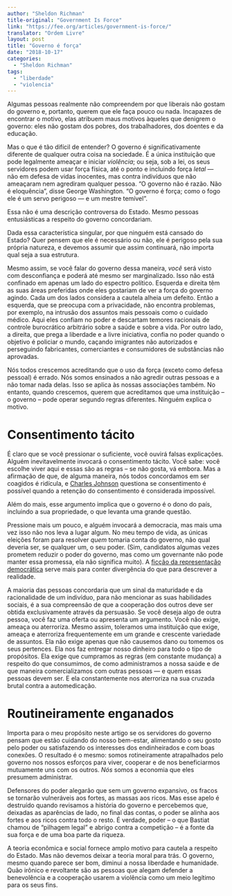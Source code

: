 ```yaml
---
author: "Sheldon Richman"
title-original: "Government Is Force"
link: "https://fee.org/articles/government-is-force/"
translator: "Ordem Livre"
layout: post
title: "Governo é força"
date: "2018-10-17"
categories: 
  - "Sheldon Richman"
tags: 
  - "liberdade"
  - "violencia"
---
```


Algumas pessoas realmente não compreendem por que liberais não gostam do governo e, portanto, querem que ele faça pouco ou nada. Incapazes de encontrar o motivo, elas atribuem maus motivos àqueles que denigrem o governo: eles não gostam dos pobres, dos trabalhadores, dos doentes e da educação.

Mas o que é tão difícil de entender? O governo é significativamente diferente de qualquer outra coisa na sociedade. É a única instituição que pode legalmente ameaçar e iniciar _violência_; ou seja, sob a lei, os seus servidores podem usar força física, até o ponto e incluindo força _letal_ — não em defesa de vidas inocentes, mas contra indivíduos que não ameaçaram nem agrediram qualquer pessoa. “O governo não é razão. Não é eloquência”, disse George Washington. “O governo é força; como o fogo ele é um servo perigoso — e um mestre temível”.

Essa não é uma descrição controversa do Estado. Mesmo pessoas entusiásticas a respeito do governo concordariam.

Dada essa característica singular, por que ninguém está cansado do Estado? Quer pensem que ele é necessário ou não, ele é perigoso pela sua própria natureza, e devemos assumir que assim continuará, não importa qual seja a sua estrutura.

Mesmo assim, se você falar do governo dessa maneira, _você_ será visto com desconfiança e poderá até mesmo ser marginalizado. Isso não está confinado em apenas um lado do espectro político. Esquerda e direita têm as suas áreas preferidas onde eles gostariam de ver a força do governo agindo. Cada um dos lados considera a cautela alheia um defeito. Então a esquerda, que se preocupa com a privacidade, não encontra problemas, por exemplo, na intrusão dos assuntos mais pessoais como o cuidado médico. Aqui eles confiam no poder e descartam temores racionais de controle burocrático arbitrário sobre a saúde e sobre a vida. Por outro lado, a direita, que prega a liberdade e a livre iniciativa, confia no poder quando o objetivo é policiar o mundo, caçando imigrantes não autorizados e perseguindo fabricantes, comerciantes e consumidores de substâncias não aprovadas.

Nós todos crescemos acreditando que o uso da força (exceto como defesa pessoal) é errado. Nós somos ensinados a não agredir outras pessoas e a não tomar nada delas. Isso se aplica às nossas associações também. No entanto, quando crescemos, querem que acreditamos que uma instituição – o governo – pode operar segundo regras diferentes. Ninguém explica o motivo.

# Consentimento tácito

É claro que se você pressionar o suficiente, você ouvirá falsas explicações. Alguém inevitavelmente invocará o consentimento tácito. Você sabe: você escolhe viver aqui e essas são as regras – se não gosta, vá embora. Mas a afirmação de que, de alguma maneira, nós todos concordamos em ser coagidos é ridícula, e [Charles Johnson](http://radgeek.com/gt/2009/01/08/can_anybody) questiona se consentimento é possível quando a retenção do consentimento é considerada impossível.

Além do mais, esse argumento implica que o governo é o dono do país, incluindo a sua propriedade, o que levanta uma grande questão.

Pressione mais um pouco, e alguém invocará a democracia, mas mais uma vez isso não nos leva a lugar algum. No meu tempo de vida, as únicas eleições foram para resolver _quem_ tomaria conta do governo, não qual deveria ser, se qualquer um, o seu poder. (Sim, candidatos algumas vezes prometem reduzir o poder do governo, mas como um governante não pode manter essa promessa, ela não significa muito). A [ficção da representação democrática](http://www.thefreemanonline.org/columns/tgif/the-misrepresentation-of-healthcare-reform) serve mais para conter divergência do que para descrever a realidade.

A maioria das pessoas concordaria que um sinal da maturidade e da racionalidade de um indivíduo, para não mencionar as suas habilidades sociais, é a sua compreensão de que a cooperação dos outros deve ser obtida exclusivamente através da persuasão. Se você deseja algo de outra pessoa, você faz uma oferta ou apresenta um argumento. Você não exige, ameaça ou aterroriza. Mesmo assim, toleramos uma instituição que exige, ameaça e aterroriza frequentemente em um grande e crescente variedade de assuntos. Ela não exige apenas que não causemos dano ou tomemos os seus pertences. Ela nos faz entregar nosso dinheiro para todo o tipo de propósitos. Ela exige que cumpramos as regras (em constante mudança) a respeito do que consumimos, de como administramos a nossa saúde e de que maneira comercializamos com outras pessoas — e quem essas pessoas devem ser. E ela constantemente nos aterroriza na sua cruzada brutal contra a automedicação.

# Routineiramente enganados

Importa para o meu propósito neste artigo se os servidores do governo pensam que estão cuidando do nosso bem-estar, alimentando o seu gosto pelo poder ou satisfazendo os interesses dos endinheirados e com boas conexões. O resultado é o mesmo: somos rotineiramente atrapalhados pelo governo nos nossos esforços para viver, cooperar e de nos beneficiarmos mutuamente uns com os outros. _Nós_ somos a economia que eles presumem administrar.

Defensores do poder alegarão que sem um governo expansivo, os fracos se tornarão vulneráveis aos fortes, as massas aos ricos. Mas esse apelo é destruído quando revisamos a história do governo e percebemos que, deixadas as aparências de lado, no final das contas, o poder se alinha aos fortes e aos ricos contra todo o resto. É verdade, poder – o que Bastiat chamou de “pilhagem legal” e abrigo contra a competição – é a fonte da sua força e de uma boa parte da riqueza.

A teoria econômica e social fornece amplo motivo para cautela a respeito do Estado. Mas não devemos deixar a teoria moral para trás. O governo, mesmo quando parece ser bom, diminui a nossa liberdade e humanidade. Quão irônico e revoltante são as pessoas que alegam defender a benevolência e a cooperação usarem a violência como um meio legítimo para os seus fins.
